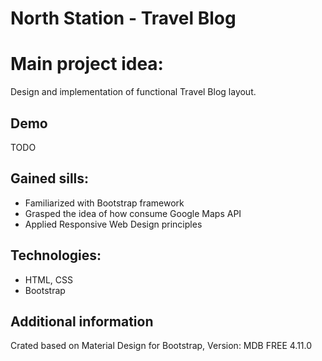 # North Station - Travel Blog

# Main project idea:
Design and implementation of functional Travel Blog layout. 

## Demo
TODO

## Gained sills:
* Familiarized with Bootstrap framework
* Grasped the idea of how consume Google Maps API
* Applied Responsive Web Design principles


## Technologies:
* HTML, CSS
* Bootstrap

## Additional information
Crated based on Material Design for Bootstrap, Version: MDB FREE 4.11.0

